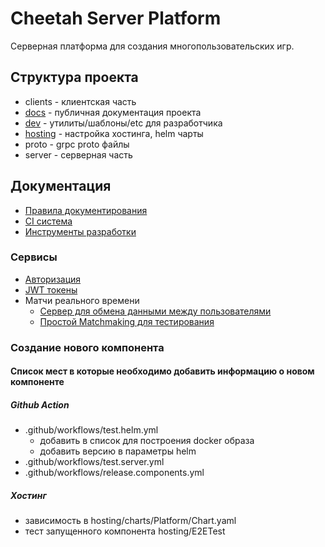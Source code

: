 # Cheetah Server Platform

Серверная платформа для создания многопользовательских игр.

## Структура проекта

- clients - клиентская часть
- [docs](docs/README.md) - публичная документация проекта
- [dev](dev/README.md) - утилиты/шаблоны/etc для разработчика
- [hosting](hosting/README.md) - настройка хостинга, helm чарты
- proto - grpc proto файлы
- server - серверная часть

## Документация

- [Правила документирования](docs/README.md)
- [CI система](.github/index.md)
- [Инструменты разработки](dev/README.md)

### Сервисы

- [Авторизация](server/authentication/README.md)
- [JWT токены](server/cerberus/README.md)
- Матчи реального времени
  - [Сервер для обмена данными между пользователями](server/match/Relay/README.md)
  - [Простой Matchmaking для тестирования](server/match/StubMatchmaking/README.md)

### Создание нового компонента

#### Список мест в которые необходимо добавить информацию о новом компоненте

##### Github Action

- .github/workflows/test.helm.yml
    - добавить в список для построения docker образа
    - добавить версию в параметры helm
- .github/workflows/test.server.yml
- .github/workflows/release.components.yml

##### Хостинг

- зависимость в hosting/charts/Platform/Chart.yaml
- тест запущенного компонента hosting/E2ETest

 

